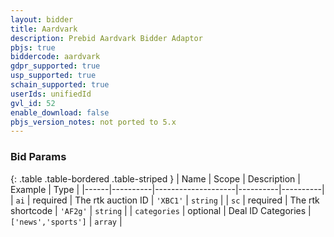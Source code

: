```yaml
---
layout: bidder
title: Aardvark
description: Prebid Aardvark Bidder Adaptor
pbjs: true
biddercode: aardvark
gdpr_supported: true
usp_supported: true
schain_supported: true
userIds: unifiedId
gvl_id: 52
enable_download: false
pbjs_version_notes: not ported to 5.x
---
```


### Bid Params

{: .table .table-bordered .table-striped }
| Name | Scope    | Description        | Example  | Type     |
|------|----------|--------------------|----------|----------|
| `ai` | required | The rtk auction ID | `'XBC1'` | `string` |
| `sc` | required | The rtk shortcode  | `'AF2g'` | `string` |
| `categories` | optional | Deal ID Categories  | `['news','sports']` | `array` |
